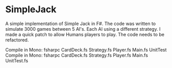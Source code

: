 # SimpleJack

A simple implementation of Simple Jack in F#. The code was written to simulate
3000 games between 5 AI's. Each AI using a different strategy. 
I made a quick patch to allow Humans players to play. The code needs to be refactored.


Compile in Mono: fsharpc CardDeck.fs Strategy.fs Player.fs Main.fs
UnitTest Compile in Mono: fsharpc CardDeck.fs Strategy.fs Player.fs Main.fs UnitTest.fs


